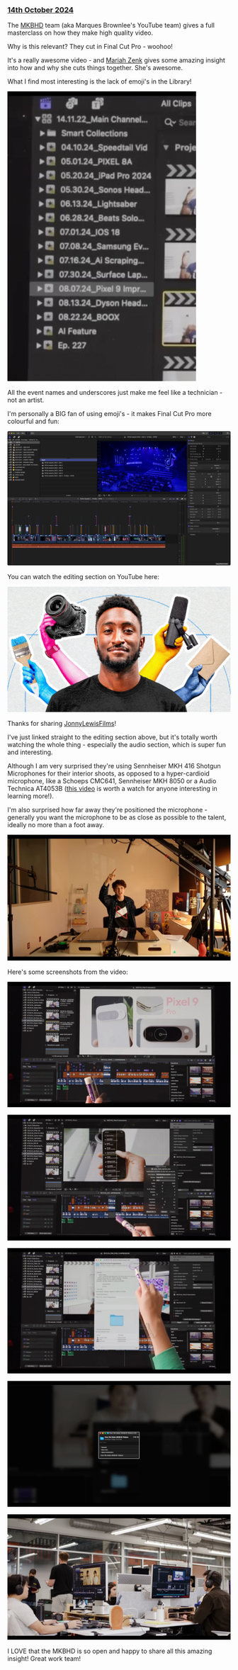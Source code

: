 ### [14th October 2024](/news/20241014)

The [MKBHD](https://www.youtube.com/user/marquesbrownlee) team (aka Marques Brownlee's YouTube team) gives a full masterclass on how they make high quality video.

Why is this relevant? They cut in Final Cut Pro - woohoo!

It's a really awesome video - and [Mariah Zenk](https://www.instagram.com/totallynotabusinessacc/) gives some amazing insight into how and why she cuts things together. She's awesome.

What I find most interesting is the lack of emoji's in the Library!

![](/static/mkbhd-youtube-03.jpg)

All the event names and underscores just make me feel like a technician - not an artist.

I'm personally a BIG fan of using emoji's - it makes Final Cut Pro more colourful and fun:

![](/static/tiktok-awards.png)

You can watch the editing section on YouTube here:

[![](/static/mkbhd-youtube.jpg)](https://www.youtube.com/watch?v=3dQ6yKSttEc&t=1095s)

Thanks for sharing [JonnyLewisFilms](https://x.com/JonnyLewisFilms/status/1845516567565508613)!

I've just linked straight to the editing section above, but it's totally worth watching the whole thing - especially the audio section, which is super fun and interesting.

Although I am very surprised they're using Sennheiser MKH 416 Shotgun Microphones for their interior shoots, as opposed to a hyper-cardioid microphone, like a Schoeps CMC641, Sennheiser MKH 8050 or a Audio Technica AT4053B ([this video](https://www.youtube.com/watch?v=RYWD5wI6B9k) is worth a watch for anyone interesting in learning more!).

I'm also surprised how far away they're positioned the microphone - generally you want the microphone to be as close as possible to the talent, ideally no more than a foot away.

![](/static/mkbhd-youtube-07.jpg)

Here's some screenshots from the video:

![](/static/mkbhd-youtube-01.jpg)

![](/static/mkbhd-youtube-02.jpg)

![](/static/mkbhd-youtube-04.jpg)

![](/static/mkbhd-youtube-05.jpg)

![](/static/mkbhd-youtube-06.jpg)

I LOVE that the MKBHD is so open and happy to share all this amazing insight! Great work team!